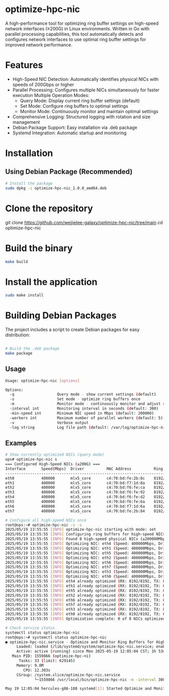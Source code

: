 
# optimize-hpc-nic

A high-performance tool for optimizing ring buffer settings on high-speed network interfaces (≥200G) in Linux environments. Written in Go with parallel processing capabilities, this tool automatically detects and configures network interfaces to use optimal ring buffer settings for improved network performance.

# Features

- High-Speed NIC Detection: Automatically identifies physical NICs with speeds of 200Gbps or higher
- Parallel Processing: Configures multiple NICs simultaneously for faster execution
 Multiple Operation Modes:
  - Query Mode: Display current ring buffer settings (default)
  - Set Mode: Configure ring buffers to optimal settings
  - Monitor Mode: Continuously monitor and maintain optimal settings
- Comprehensive Logging: Structured logging with rotation and size management
- Debian Package Support: Easy installation via .deb package
- Systemd Integration: Automatic startup and monitoring


# Installation

## Using Debian Package (Recommended)

```bash
# Install the package
sudo dpkg -i optimize-hpc-nic_1.0.0_amd64.deb
```

# Clone the repository

git clone <https://github.com/weijielee-galaxy/optimize-hpc-nic/tree/main>
cd optimize-hpc-nic

# Build the binary

```bash
make build
```

# Install the application

```bash
sudo make install
```

# Building Debian Packages

The project includes a script to create Debian packages for easy distribution:

``` bash

# Build the .deb package
make package
```

## Usage

```bash
Usage: optimize-hpc-nic [options]

Options:
  -q                   Query mode - show current settings (default)
  -s                   Set mode - optimize ring buffers once
  -m                   Monitor mode - continuously monitor and adjust settings
  -interval int        Monitoring interval in seconds (default: 300)
  -min-speed int       Minimum NIC speed in Mbps (default: 200000)
  -workers int         Maximum number of parallel workers (default: 5)
  -v                   Verbose output
  -log string          Log file path (default: /var/log/optimize-hpc-nic/optimize-hpc-nic.log)
```

## Examples

```bash
# Show currently optimized NICs (query mode)
ops# optimize-hpc-nic s
=== Configured High-Speed NICs (≥200G) ===
Interface       Speed(Mbps)  Driver          MAC Address          Ring Buffer(RX/TX)        Status
----------------------------------------------------------------------------------------------------
eth0            400000       mlx5_core       c4:70:bd:fe:2b:8c    8192/8192                 OPTIMIZED
eth1            400000       mlx5_core       c4:70:bd:f7:1d:8a    8192/8192                 OPTIMIZED
eth2            400000       mlx5_core       c4:70:bd:f6:fe:ca    8192/8192                 OPTIMIZED
eth3            400000       mlx5_core       c4:70:bd:f6:fe:92    8192/8192                 OPTIMIZED
eth4            400000       mlx5_core       c4:70:bd:f6:fe:d2    8192/8192                 OPTIMIZED
eth5            400000       mlx5_core       c4:70:bd:f6:fe:6a    8192/8192                 OPTIMIZED
eth6            400000       mlx5_core       c4:70:bd:f7:1d:6a    8192/8192                 OPTIMIZED
eth7            400000       mlx5_core       c4:70:bd:fe:2b:84    8192/8192                 OPTIMIZED

# Configure all high-speed NICs once
root@ops:~# optimize-hpc-nic -v -s
2025/05/19 13:55:55 [INFO] optimize-hpc-nic starting with mode: set
2025/05/19 13:55:55 [INFO] Configuring ring buffers for high-speed NICs
2025/05/19 13:55:55 [INFO] Found 8 high-speed physical NICs (≥200000Mbps)
2025/05/19 13:55:55 [INFO] Optimizing NIC: eth4 (Speed: 400000Mbps, Driver: mlx5_core)
2025/05/19 13:55:55 [INFO] Optimizing NIC: eth1 (Speed: 400000Mbps, Driver: mlx5_core)
2025/05/19 13:55:55 [INFO] Optimizing NIC: eth5 (Speed: 400000Mbps, Driver: mlx5_core)
2025/05/19 13:55:55 [INFO] Optimizing NIC: eth2 (Speed: 400000Mbps, Driver: mlx5_core)
2025/05/19 13:55:55 [INFO] Optimizing NIC: eth6 (Speed: 400000Mbps, Driver: mlx5_core)
2025/05/19 13:55:55 [INFO] Optimizing NIC: eth7 (Speed: 400000Mbps, Driver: mlx5_core)
2025/05/19 13:55:55 [INFO] Optimizing NIC: eth3 (Speed: 400000Mbps, Driver: mlx5_core)
2025/05/19 13:55:55 [INFO] Optimizing NIC: eth0 (Speed: 400000Mbps, Driver: mlx5_core)
2025/05/19 13:55:55 [INFO] eth4 already optimized (RX: 8192/8192, TX: 8192/8192)
2025/05/19 13:55:55 [INFO] eth1 already optimized (RX: 8192/8192, TX: 8192/8192)
2025/05/19 13:55:55 [INFO] eth5 already optimized (RX: 8192/8192, TX: 8192/8192)
2025/05/19 13:55:55 [INFO] eth2 already optimized (RX: 8192/8192, TX: 8192/8192)
2025/05/19 13:55:55 [INFO] eth6 already optimized (RX: 8192/8192, TX: 8192/8192)
2025/05/19 13:55:55 [INFO] eth7 already optimized (RX: 8192/8192, TX: 8192/8192)
2025/05/19 13:55:55 [INFO] eth3 already optimized (RX: 8192/8192, TX: 8192/8192)
2025/05/19 13:55:55 [INFO] eth0 already optimized (RX: 8192/8192, TX: 8192/8192)
2025/05/19 13:55:55 [INFO] Optimization complete: 0 of 8 NICs optimized

# Check service status
systemctl status optimize-hpc-nic
root@ops:~# systemctl status optimize-hpc-nic
● optimize-hpc-nic.service - Optimize and Monitor Ring Buffers for High-Performance NICs (≥200G)
     Loaded: loaded (/lib/systemd/system/optimize-hpc-nic.service; enabled; vendor preset: enabled)
     Active: active (running) since Mon 2025-05-19 12:05:04 CST; 1h 53min ago
   Main PID: 1559866 (optimize-hpc-ni)
      Tasks: 33 (limit: 629145)
     Memory: 9.0M
        CPU: 12.303s
     CGroup: /system.slice/optimize-hpc-nic.service
             └─1559866 /usr/local/bin/optimize-hpc-nic -m -interval 300

May 19 12:05:04 hercules-g86-188 systemd[1]: Started Optimize and Monitor Ring Buffers for High-Performance NICs (≥200G).

```
